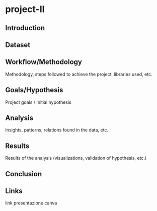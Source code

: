 # project-II

## Introduction 


## Dataset


## Workflow/Methodology 
Methodology, steps followed to achieve the project, libraries used, etc.


## Goals/Hypothesis
Project goals / Initial hypothesis


## Analysis
Insights, patterns, relations found in the data, etc.


## Results 
Results of the analysis (visualizations, validation of hypothesis, etc.)

## Conclusion


## Links
link presentazione canva